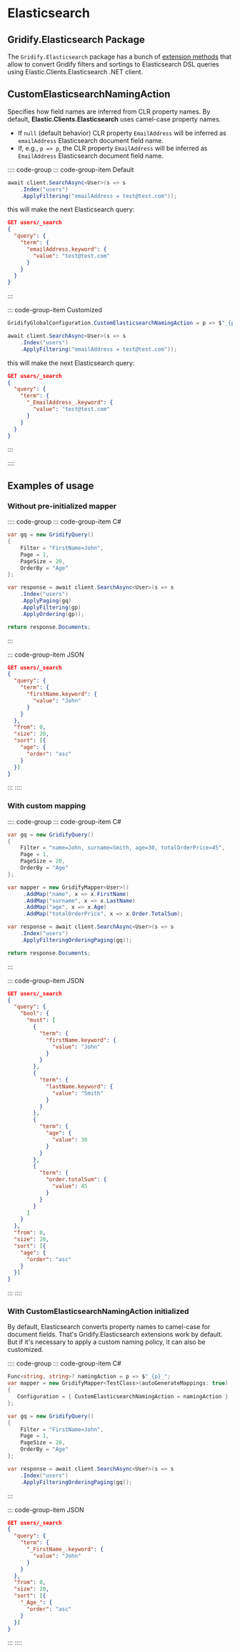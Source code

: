 # Elasticsearch

## Gridify.Elasticsearch Package

The `Gridify.Elasticsearch` package has a bunch of [extension methods](./extensions.md) that allow to convert Gridify filters and sortings to Elasticsearch DSL queries using Elastic.Clients.Elasticsearch .NET client.

## CustomElasticsearchNamingAction

Specifies how field names are inferred from CLR property names. By default, **Elastic.Clients.Elasticsearch** uses camel-case property names.

- If `null` (default behavior) CLR property `EmailAddress` will be inferred as `emailAddress` Elasticsearch document field name.
- If, e.g., `p => p`, the CLR property `EmailAddress` will be inferred as `EmailAddress` Elasticsearch document field name.

:::: code-group
::: code-group-item Default

``` csharp
await client.SearchAsync<User>(s => s
    .Index("users")
    .ApplyFiltering("emailAddress = test@test.com"));
```

this will make the next Elasticsearch query:

``` json
GET users/_search
{
  "query": {
    "term": {
      "emailAddress.keyword": {
        "value": "test@test.com"
      }
    }
  }
}
```

:::

::: code-group-item Customized

``` csharp
GridifyGlobalConfiguration.CustomElasticsearchNamingAction = p => $"_{p}_";

await client.SearchAsync<User>(s => s
    .Index("users")
    .ApplyFiltering("emailAddress = test@test.com"));
```

this will make the next Elasticsearch query:

``` json
GET users/_search
{
  "query": {
    "term": {
      "_EmailAddress_.keyword": {
        "value": "test@test.com"
      }
    }
  }
}
```

:::

::::

## Examples of usage

### Without pre-initialized mapper

:::: code-group
::: code-group-item C#

``` csharp
var gq = new GridifyQuery()
{
    Filter = "FirstName=John",
    Page = 1,
    PageSize = 20,
    OrderBy = "Age"
};

var response = await client.SearchAsync<User>(s => s
    .Index("users")
    .ApplyPaging(gq)
    .ApplyFiltering(gp)
    .ApplyOrdering(gp));

return response.Documents;
```

:::

::: code-group-item JSON

``` json
GET users/_search
{
  "query": {
    "term": {
      "firstName.keyword": {
        "value": "John"
      }
    }
  },
  "from": 0,
  "size": 20,
  "sort": [{
    "age": {
      "order": "asc"
    }
  }]
}
```

:::
::::

### With custom mapping

:::: code-group
::: code-group-item C#

``` csharp
var gq = new GridifyQuery()
{
    Filter = "name=John, surname=Smith, age=30, totalOrderPrice=45",
    Page = 1,
    PageSize = 20,
    OrderBy = "Age"
};

var mapper = new GridifyMapper<User>()
     .AddMap("name", x => x.FirstName)
     .AddMap("surname", x => x.LastName)
     .AddMap("age", x => x.Age)
     .AddMap("totalOrderPrice", x => x.Order.TotalSum);

var response = await client.SearchAsync<User>(s => s
    .Index("users")
    .ApplyFilteringOrderingPaging(gq));

return response.Documents;
```

:::

::: code-group-item JSON

``` json
GET users/_search
{
  "query": {
    "bool": {
      "must": [
        {
          "term": {
            "firstName.keyword": {
              "value": "John"
            }
          }
        },
        {
          "term": {
            "lastName.keyword": {
              "value": "Smith"
            }
          }
        },
        {
          "term": {
            "age": {
              "value": 30
            }
          }
        },
        {
          "term": {
            "order.totalSum": {
              "value": 45
            }
          }
        }
      ]
    }
  },
  "from": 0,
  "size": 20,
  "sort": [{
    "age": {
      "order": "asc"
    }
  }]
}
```

:::
::::

### With CustomElasticsearchNamingAction initialized

By default, Elasticsearch converts property names to camel-case for document fields. That's Gridify.Elasticsearch extensions work by default. But if it's necessary to apply a custom naming policy, it can also be customized.

:::: code-group
::: code-group-item C#

``` csharp
Func<string, string>? namingAction = p => $"_{p}_";
var mapper = new GridifyMapper<TestClass>(autoGenerateMappings: true)
{
   Configuration = { CustomElasticsearchNamingAction = namingAction }
};

var gq = new GridifyQuery()
{
    Filter = "FirstName=John",
    Page = 1,
    PageSize = 20,
    OrderBy = "Age"
};

var response = await client.SearchAsync<User>(s => s
    .Index("users")
    .ApplyFilteringOrderingPaging(gq));
```

:::

::: code-group-item JSON

``` json
GET users/_search
{
  "query": {
    "term": {
      "_FirstName_.keyword": {
        "value": "John"
      }
    }
  },
  "from": 0,
  "size": 20,
  "sort": [{
    "_Age_": {
      "order": "asc"
    }
  }]
}
```

:::
::::
